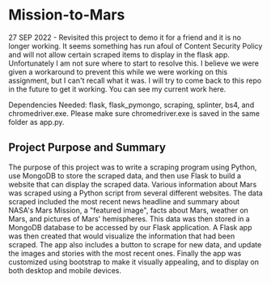 # Mission-to-Mars
27 SEP 2022 - Revisited this project to demo it for a friend and it is no longer working. It seems something has run afoul of Content Security Policy and will not allow certain scraped items to display in the flask app. Unfortunately I am not sure where to start to resolve this. I believe we were given a workaround to prevent this while we were working on this assignment, but I can't recall what it was. I will try to come back to this repo in the future to get it working. You can see my current work here. 

Dependencies Needed: flask, flask_pymongo, scraping, splinter, bs4, and chromedriver.exe. Please make sure chromedriver.exe is saved in the same folder as app.py. 

## Project Purpose and Summary
The purpose of this project was to write a scraping program using Python, use MongoDB to store the scraped data, and then use Flask to build a website that can display the scraped data. Various information about Mars was scraped using a Python script from several different websites. The data scraped included the most recent news headline and summary about NASA's Mars Mission, a "featured image", facts about Mars, weather on Mars, and pictures of Mars' hemispheres. This data was then stored in a MongoDB database to be accessed by our Flask application. A Flask app was then created that would visualize the information that had been scraped. The app also includes a button to scrape for new data, and update the images and stories with the most recent ones. Finally the app was customized using bootstrap to make it visually appealing, and to display on both desktop and mobile devices. 
